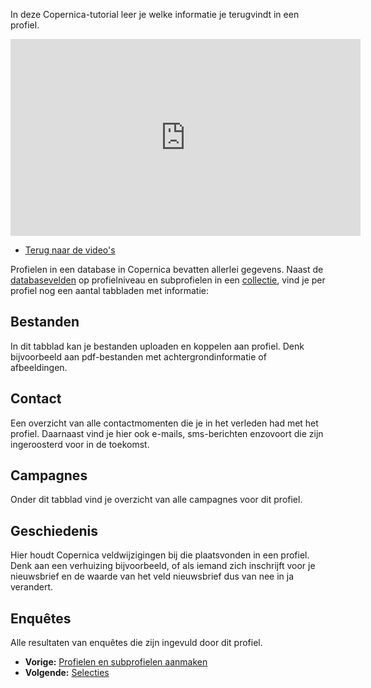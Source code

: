 In deze Copernica-tutorial leer je welke informatie je terugvindt in een
profiel.

<iframe width="560" height="315" src="https://www.youtube.com/embed/oJkHzPl_5Fs?list=PLgCg-YR2FABaNJPDwzCOUhoCZAzwFPQoj" frameborder="0" allowfullscreen="allowfullscreen"></iframe>

-   [Terug naar de video's](./video-tutorials.md "Video's")

Profielen in een database in Copernica bevatten allerlei gegevens. Naast
de
[databasevelden](./profiles-adding-database-fields.md)
op profielniveau en subprofielen in een
[collectie](./profiles-adding-collections.md),
vind je per profiel nog een aantal tabbladen met informatie:

Bestanden
---------

In dit tabblad kan je bestanden uploaden en koppelen aan profiel. Denk
bijvoorbeeld aan pdf-bestanden met achtergrondinformatie of
afbeeldingen.

Contact
-------

Een overzicht van alle contactmomenten die je in het verleden had met
het profiel. Daarnaast vind je hier ook e-mails, sms-berichten enzovoort
die zijn ingeroosterd voor in de toekomst.

Campagnes
---------

Onder dit tabblad vind je overzicht van alle campagnes voor dit profiel.

Geschiedenis
------------

Hier houdt Copernica veldwijzigingen bij die plaatsvonden in een
profiel. Denk aan een verhuizing bijvoorbeeld, of als iemand zich
inschrijft voor je nieuwsbrief en de waarde van het veld nieuwsbrief dus
van nee in ja verandert.

Enquêtes
--------

Alle resultaten van enquêtes die zijn ingevuld door dit profiel.

-   **Vorige:** [Profielen en subprofielen
    aanmaken](./profiles-adding-profiles-and-subprofiles.md "Profielen: Profielen en subprofielen aanmaken")
-   **Volgende:** [Selecties](./profiles-selections.md "Profielen: Selecties")

